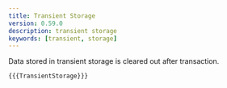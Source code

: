 ```yaml
---
title: Transient Storage
version: 0.59.0
description: transient storage
keywords: [transient, storage]
---
```


Data stored in transient storage is cleared out after transaction.

```solidity
{{{TransientStorage}}}
```
